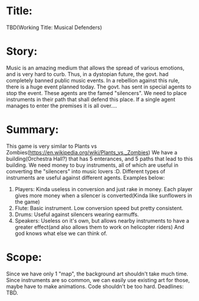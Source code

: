 # Title:  
TBD(Working Title: Musical Defenders)

# Story: 
Music is an amazing medium that allows the spread of various emotions, and is very hard to curb. Thus, in a dystopian future, the govt. had completely banned public music events. In a rebellion against this rule, there is a huge event planned today. The govt. has sent in special agents to stop the event. These agents are the famed "silencers". We need to place instruments in their path that shall defend this place. If a single agent manages to enter the premises it is all over....

# Summary: 
This game is very similar to Plants vs Zombies(https://en.wikipedia.org/wiki/Plants_vs._Zombies)
We have a building(Orchestra Hall?) that has 5 enterances, and 5 paths that lead to this building. We need money to buy instruments, all of which are useful in converting the "silencers" into music lovers :D. Different types of instruments are useful against different agents. Examples below: 
1. Players: Kinda useless in conversion and just rake in money. Each player gives more money when a silencer is converted(Kinda like sunflowers in the game)
2. Flute: Basic instrument. Low conversion speed but pretty consistent. 
3. Drums: Useful against silencers wearing earmuffs. 
4. Speakers: Useless on it's own, but allows nearby instruments to have a greater effect(and also allows them to work on helicopter riders)
And god knows what else we can think of. 

# Scope: 
Since we have only 1 "map", the background art shouldn't take much time. Since instruments are so common, we can easily use existing art for those, maybe have to make animations. Code shouldn't be too hard. 
Deadlines: TBD. 


